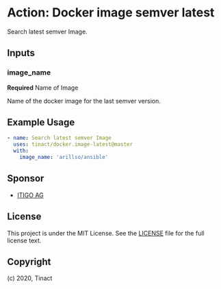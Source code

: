 # Action: Docker image semver latest

Search latest semver Image.

## Inputs

### image_name

**Required** Name of Image

Name of the docker image for the last semver version.

## Example Usage

```yaml
- name: Search latest semver Image
  uses: tinact/docker.image-latest@master
  with:
    image_name: 'arillso/ansible'
```

## Sponsor

- [ITIGO AG](https://itigo.ch)

## License

This project is under the MIT License. See the [LICENSE](licence) file for the full license text.

## Copyright

(c) 2020, Tinact
